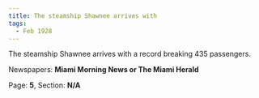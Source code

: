 ```yaml
---  
title: The steamship Shawnee arrives with  
tags:  
  - Feb 1928  
---  
```

  
The steamship Shawnee arrives with a record breaking 435 passengers.  
  
Newspapers: **Miami Morning News or The Miami Herald**  
  
Page: **5**, Section: **N/A** 
